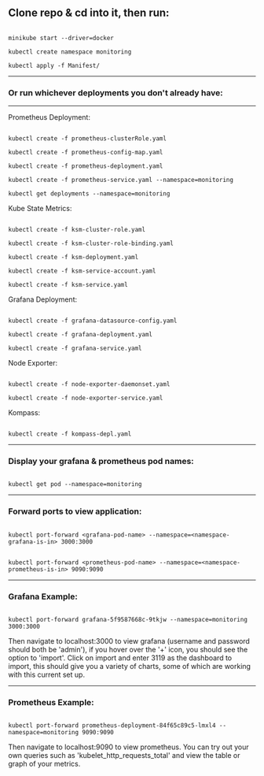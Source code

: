 ## Clone repo & cd into it, then run:

```

minikube start --driver=docker

kubectl create namespace monitoring

kubectl apply -f Manifest/

```

***

### Or run whichever deployments you don't already have: 

***

  

Prometheus Deployment:

```

kubectl create -f prometheus-clusterRole.yaml

kubectl create -f prometheus-config-map.yaml

kubectl create -f prometheus-deployment.yaml

kubectl create -f prometheus-service.yaml --namespace=monitoring

kubectl get deployments --namespace=monitoring

```

Kube State Metrics:

```

kubectl create -f ksm-cluster-role.yaml

kubectl create -f ksm-cluster-role-binding.yaml

kubectl create -f ksm-deployment.yaml

kubectl create -f ksm-service-account.yaml

kubectl create -f ksm-service.yaml

```

Grafana Deployment:

```

kubectl create -f grafana-datasource-config.yaml

kubectl create -f grafana-deployment.yaml

kubectl create -f grafana-service.yaml

```

Node Exporter:

```

kubectl create -f node-exporter-daemonset.yaml

kubectl create -f node-exporter-service.yaml

```

Kompass:

```

kubectl create -f kompass-depl.yaml

```

***

  

### Display your grafana & prometheus pod names:

```

kubectl get pod --namespace=monitoring

```

  

***

### Forward ports to view application:

```

kubectl port-forward <grafana-pod-name> --namespace=<namespace-grafana-is-in> 3000:3000

```

```

kubectl port-forward <prometheus-pod-name> --namespace=<namespace-prometheus-is-in> 9090:9090

```

***

### Grafana Example:

```

kubectl port-forward grafana-5f9587668c-9tkjw --namespace=monitoring 3000:3000

```

Then navigate to localhost:3000 to view grafana (username and password should both be 'admin'), if you hover over the '+' icon, you should see the option to 'import'. Click on import and enter 3119 as the dashboard to import, this should give you a variety of charts, some of which are working with this current set up.

  

***

### Prometheus Example:

```

kubectl port-forward prometheus-deployment-84f65c89c5-lmxl4 --namespace=monitoring 9090:9090

```

Then navigate to localhost:9090 to view prometheus. You can try out your own queries such as 'kubelet_http_requests_total' and view the table or graph of your metrics.